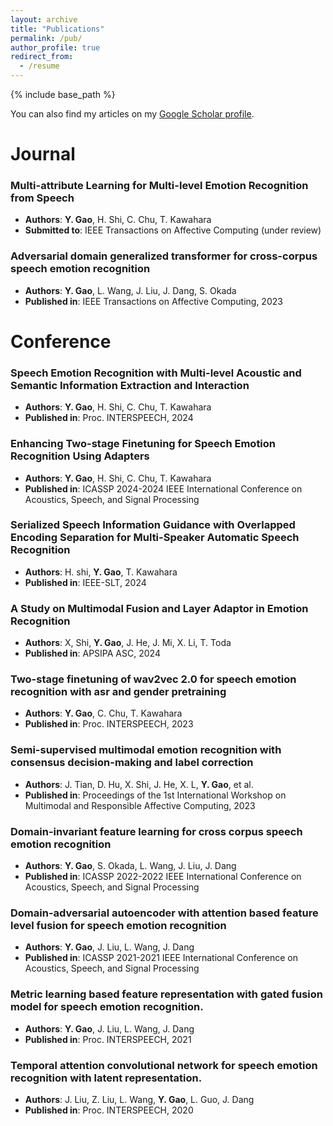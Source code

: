 ```yaml
---
layout: archive
title: "Publications"
permalink: /pub/
author_profile: true
redirect_from:
  - /resume
---
```


{% include base_path %}

You can also find my articles on my [Google Scholar profile](https://scholar.google.com/citations?user=aHwAO4YAAAAJ&hl=zh-CN&oi=sra).

Journal
======
### Multi-attribute Learning for Multi-level Emotion Recognition from Speech
- **Authors**: **Y. Gao**, H. Shi, C. Chu, T. Kawahara
- **Submitted to**: IEEE Transactions on Affective Computing (under review)
 
### Adversarial domain generalized transformer for cross-corpus speech emotion recognition
- **Authors**: **Y. Gao**, L. Wang, J. Liu, J. Dang, S. Okada
- **Published in**: IEEE Transactions on Affective Computing, 2023

Conference
======
### Speech Emotion Recognition with Multi-level Acoustic and Semantic Information Extraction and Interaction
- **Authors**: **Y. Gao**, H. Shi, C. Chu, T. Kawahara
- **Published in**: Proc. INTERSPEECH, 2024 

### Enhancing Two-stage Finetuning for Speech Emotion Recognition Using Adapters
- **Authors**: **Y. Gao**, H. Shi, C. Chu, T. Kawahara
- **Published in**: ICASSP 2024-2024 IEEE International Conference on Acoustics, Speech, and Signal Processing

### Serialized Speech Information Guidance with Overlapped Encoding Separation for Multi-Speaker Automatic Speech Recognition
- **Authors**: H. shi, **Y. Gao**, T. Kawahara
- **Published in**: IEEE-SLT, 2024

### A Study on Multimodal Fusion and Layer Adaptor in Emotion Recognition
- **Authors**: X, Shi, **Y. Gao**, J. He, J. Mi, X. Li, T. Toda
- **Published in**: APSIPA ASC, 2024
  
### Two-stage finetuning of wav2vec 2.0 for speech emotion recognition with asr and gender pretraining
- **Authors**: **Y. Gao**, C. Chu, T. Kawahara
- **Published in**: Proc. INTERSPEECH, 2023

### Semi-supervised multimodal emotion recognition with consensus decision-making and label correction
- **Authors**: J. Tian, D. Hu, X. Shi, J. He, X. L, **Y. Gao**, et al.
- **Published in**: Proceedings of the 1st International Workshop on Multimodal and Responsible Affective Computing, 2023

### Domain-invariant feature learning for cross corpus speech emotion recognition
- **Authors**: **Y. Gao**, S. Okada, L. Wang, J. Liu, J. Dang
- **Published in**: ICASSP 2022-2022 IEEE International Conference on Acoustics, Speech, and Signal Processing

### Domain-adversarial autoencoder with attention based feature level fusion for speech emotion recognition
- **Authors**: **Y. Gao**, J. Liu, L. Wang, J. Dang
- **Published in**: ICASSP 2021-2021 IEEE International Conference on Acoustics, Speech, and Signal Processing

### Metric learning based feature representation with gated fusion model for speech emotion recognition.
- **Authors**: **Y. Gao**, J. Liu, L. Wang, J. Dang
- **Published in**: Proc. INTERSPEECH, 2021

### Temporal attention convolutional network for speech emotion recognition with latent representation.
- **Authors**: J. Liu, Z. Liu, L. Wang, **Y. Gao**, L. Guo, J. Dang
- **Published in**: Proc. INTERSPEECH, 2020


  
